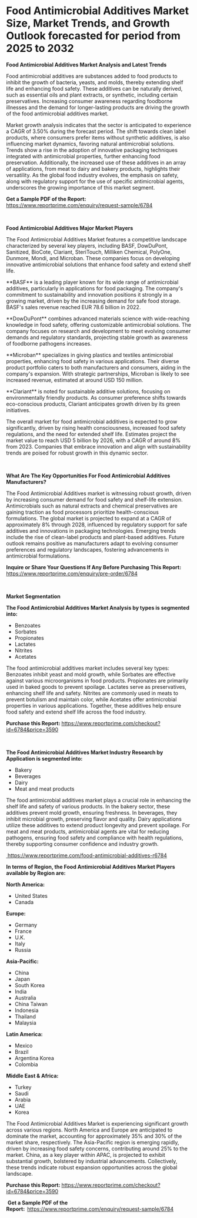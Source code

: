 <p><h1>Food Antimicrobial Additives Market Size, Market Trends, and Growth Outlook forecasted for period from 2025 to 2032</h1></p><p><strong>Food Antimicrobial Additives Market Analysis and Latest Trends</strong></p>
<p><p>Food antimicrobial additives are substances added to food products to inhibit the growth of bacteria, yeasts, and molds, thereby extending shelf life and enhancing food safety. These additives can be naturally derived, such as essential oils and plant extracts, or synthetic, including certain preservatives. Increasing consumer awareness regarding foodborne illnesses and the demand for longer-lasting products are driving the growth of the food antimicrobial additives market.</p><p>Market growth analysis indicates that the sector is anticipated to experience a CAGR of 3.50% during the forecast period. The shift towards clean label products, where consumers prefer items without synthetic additives, is also influencing market dynamics, favoring natural antimicrobial solutions. Trends show a rise in the adoption of innovative packaging techniques integrated with antimicrobial properties, further enhancing food preservation. Additionally, the increased use of these additives in an array of applications, from meat to dairy and bakery products, highlights their versatility. As the global food industry evolves, the emphasis on safety, along with regulatory support for the use of specific antimicrobial agents, underscores the growing importance of this market segment.</p></p>
<p><strong>Get a Sample PDF of the Report:&nbsp;</strong> <a href="https://www.reportprime.com/enquiry/request-sample/6784?utm_campaign=4465&utm_medium=2&utm_source=Github&utm_content=ia&utm_term=16052025&utm_id=food-antimicrobial-additives">https://www.reportprime.com/enquiry/request-sample/6784</a></p>
<p>&nbsp;</p>
<p><strong>Food Antimicrobial Additives Major Market Players</strong></p>
<p><p>The Food Antimicrobial Additives Market features a competitive landscape characterized by several key players, including BASF, DowDuPont, Sanitized, BioCote, Clariant, SteriTouch, Milliken Chemical, PolyOne, Dunmore, Mondi, and Microban. These companies focus on developing innovative antimicrobial solutions that enhance food safety and extend shelf life.</p><p>**BASF** is a leading player known for its wide range of antimicrobial additives, particularly in applications for food packaging. The company's commitment to sustainability and innovation positions it strongly in a growing market, driven by the increasing demand for safe food storage. BASF's sales revenue reached EUR 78.6 billion in 2022.</p><p>**DowDuPont** combines advanced materials science with wide-reaching knowledge in food safety, offering customizable antimicrobial solutions. The company focuses on research and development to meet evolving consumer demands and regulatory standards, projecting stable growth as awareness of foodborne pathogens increases.</p><p>**Microban** specializes in giving plastics and textiles antimicrobial properties, enhancing food safety in various applications. Their diverse product portfolio caters to both manufacturers and consumers, aiding in the company's expansion. With strategic partnerships, Microban is likely to see increased revenue, estimated at around USD 150 million.</p><p>**Clariant** is noted for sustainable additive solutions, focusing on environmentally friendly products. As consumer preference shifts towards eco-conscious products, Clariant anticipates growth driven by its green initiatives.</p><p>The overall market for food antimicrobial additives is expected to grow significantly, driven by rising health consciousness, increased food safety regulations, and the need for extended shelf life. Estimates project the market value to reach USD 5 billion by 2026, with a CAGR of around 8% from 2023. Companies that embrace innovation and align with sustainability trends are poised for robust growth in this dynamic sector.</p></p>
<p>&nbsp;</p>
<p><strong>What Are The Key Opportunities For Food Antimicrobial Additives Manufacturers?</strong></p>
<p><p>The Food Antimicrobial Additives market is witnessing robust growth, driven by increasing consumer demand for food safety and shelf-life extension. Antimicrobials such as natural extracts and chemical preservatives are gaining traction as food processors prioritize health-conscious formulations. The global market is projected to expand at a CAGR of approximately 8% through 2028, influenced by regulatory support for safe additives and innovations in packaging technologies. Emerging trends include the rise of clean-label products and plant-based additives. Future outlook remains positive as manufacturers adapt to evolving consumer preferences and regulatory landscapes, fostering advancements in antimicrobial formulations.</p></p>
<p><strong>Inquire or Share Your Questions If Any Before Purchasing This Report:</strong> <a href="https://www.reportprime.com/enquiry/pre-order/6784?utm_campaign=4465&utm_medium=2&utm_source=Github&utm_content=ia&utm_term=16052025&utm_id=food-antimicrobial-additives">https://www.reportprime.com/enquiry/pre-order/6784</a></p>
<p>&nbsp;</p>
<p><strong>Market Segmentation</strong></p>
<p><strong>The Food Antimicrobial Additives Market Analysis by types is segmented into:</strong></p>
<p><ul><li>Benzoates</li><li>Sorbates</li><li>Propionates</li><li>Lactates</li><li>Nitrites</li><li>Acetates</li></ul></p>
<p><p>The food antimicrobial additives market includes several key types: Benzoates inhibit yeast and mold growth, while Sorbates are effective against various microorganisms in food products. Propionates are primarily used in baked goods to prevent spoilage. Lactates serve as preservatives, enhancing shelf life and safety. Nitrites are commonly used in meats to prevent botulism and maintain color, while Acetates offer antimicrobial properties in various applications. Together, these additives help ensure food safety and extend shelf life across the food industry.</p></p>
<p><strong>Purchase this Report:&nbsp;</strong><a href="https://www.reportprime.com/checkout?id=6784&price=3590&utm_campaign=4465&utm_medium=2&utm_source=Github&utm_content=ia&utm_term=16052025&utm_id=food-antimicrobial-additives">https://www.reportprime.com/checkout?id=6784&price=3590</a></p>
<p>&nbsp;</p>
<p><strong>The Food Antimicrobial Additives Market Industry Research by Application is segmented into:</strong></p>
<p><ul><li>Bakery</li><li>Beverages</li><li>Dairy</li><li>Meat and meat products</li></ul></p>
<p><p>The food antimicrobial additives market plays a crucial role in enhancing the shelf life and safety of various products. In the bakery sector, these additives prevent mold growth, ensuring freshness. In beverages, they inhibit microbial growth, preserving flavor and quality. Dairy applications utilize these additives to extend product longevity and prevent spoilage. For meat and meat products, antimicrobial agents are vital for reducing pathogens, ensuring food safety and compliance with health regulations, thereby supporting consumer confidence and industry growth.</p></p>
<p><a href="https://www.reportprime.com/food-antimicrobial-additives-r6784?utm_campaign=4465&utm_medium=2&utm_source=Github&utm_content=ia&utm_term=16052025&utm_id=food-antimicrobial-additives">&nbsp;https://www.reportprime.com/food-antimicrobial-additives-r6784</a></p>
<p><strong>In terms of Region, the Food Antimicrobial Additives Market Players available by Region are:</strong></p>
<p>
    <p> <strong> North America: </strong>
        <ul>
            <li>United States</li>
            <li>Canada</li>
        </ul>
        </p> 
    <p> <strong> Europe: </strong>
        <ul>
            <li>Germany</li>
            <li>France</li>
            <li>U.K.</li>
            <li>Italy</li>
            <li>Russia</li>
        </ul>
        </p> 
    <p> <strong> Asia-Pacific: </strong>
        <ul>
            <li>China</li>
            <li>Japan</li>
            <li>South Korea</li>
            <li>India</li>
            <li>Australia</li>
            <li>China Taiwan</li>
            <li>Indonesia</li>
            <li>Thailand</li>
            <li>Malaysia</li>
        </ul>
        </p> 
    <p> <strong> Latin America: </strong>
        <ul>
            <li>Mexico</li>
            <li>Brazil</li>
            <li>Argentina Korea</li>
            <li>Colombia</li>
        </ul>
        </p> 
    <p> <strong> Middle East & Africa: </strong>
        <ul>
            <li>Turkey</li>
            <li>Saudi</li>
            <li>Arabia</li>
            <li>UAE</li>
            <li>Korea</li>
        </ul>
    </p>
    </p>
<p><p>The Food Antimicrobial Additives Market is experiencing significant growth across various regions. North America and Europe are anticipated to dominate the market, accounting for approximately 35% and 30% of the market share, respectively. The Asia-Pacific region is emerging rapidly, driven by increasing food safety concerns, contributing around 25% to the market. China, as a key player within APAC, is projected to exhibit substantial growth, bolstered by industrial advancements. Collectively, these trends indicate robust expansion opportunities across the global landscape.</p></p>
<p><strong>Purchase this Report: </strong><a href="https://www.reportprime.com/checkout?id=6784&price=3590&utm_campaign=4465&utm_medium=2&utm_source=Github&utm_content=ia&utm_term=16052025&utm_id=food-antimicrobial-additives">https://www.reportprime.com/checkout?id=6784&price=3590</a></p>
<p>&nbsp;<strong>Get a Sample PDF of the Report:&nbsp;&nbsp;</strong><a href="https://www.reportprime.com/enquiry/request-sample/6784?utm_campaign=4465&utm_medium=2&utm_source=Github&utm_content=ia&utm_term=16052025&utm_id=food-antimicrobial-additives">https://www.reportprime.com/enquiry/request-sample/6784</a></p>
<p><strong></strong></p>
<p><p></p><p></p><p></p></p>